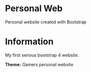 # Personal Web
 Personal website created with Bootstrap

# Information
 My first serious bootstrap 4 website.

 <b>Theme:</b> Gamers personal website  
